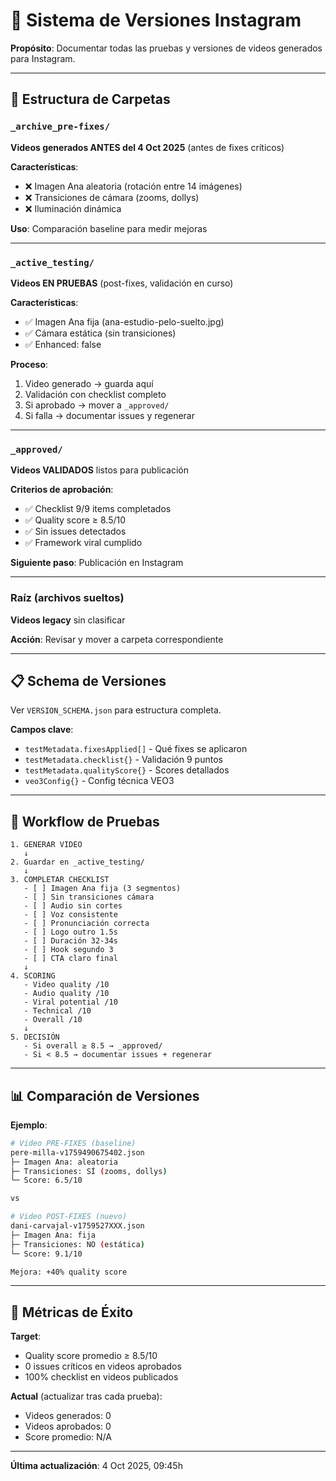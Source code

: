 # 📁 Sistema de Versiones Instagram

**Propósito**: Documentar todas las pruebas y versiones de videos generados para Instagram.

---

## 📂 Estructura de Carpetas

### `_archive_pre-fixes/`
**Videos generados ANTES del 4 Oct 2025** (antes de fixes críticos)

**Características**:
- ❌ Imagen Ana aleatoria (rotación entre 14 imágenes)
- ❌ Transiciones de cámara (zooms, dollys)
- ❌ Iluminación dinámica

**Uso**: Comparación baseline para medir mejoras

---

### `_active_testing/`
**Videos EN PRUEBAS** (post-fixes, validación en curso)

**Características**:
- ✅ Imagen Ana fija (ana-estudio-pelo-suelto.jpg)
- ✅ Cámara estática (sin transiciones)
- ✅ Enhanced: false

**Proceso**:
1. Video generado → guarda aquí
2. Validación con checklist completo
3. Si aprobado → mover a `_approved/`
4. Si falla → documentar issues y regenerar

---

### `_approved/`
**Videos VALIDADOS** listos para publicación

**Criterios de aprobación**:
- ✅ Checklist 9/9 items completados
- ✅ Quality score ≥ 8.5/10
- ✅ Sin issues detectados
- ✅ Framework viral cumplido

**Siguiente paso**: Publicación en Instagram

---

### Raíz (archivos sueltos)
**Videos legacy** sin clasificar

**Acción**: Revisar y mover a carpeta correspondiente

---

## 📋 Schema de Versiones

Ver `VERSION_SCHEMA.json` para estructura completa.

**Campos clave**:
- `testMetadata.fixesApplied[]` - Qué fixes se aplicaron
- `testMetadata.checklist{}` - Validación 9 puntos
- `testMetadata.qualityScore{}` - Scores detallados
- `veo3Config{}` - Config técnica VEO3

---

## 🔄 Workflow de Pruebas

```
1. GENERAR VIDEO
   ↓
2. Guardar en _active_testing/
   ↓
3. COMPLETAR CHECKLIST
   - [ ] Imagen Ana fija (3 segmentos)
   - [ ] Sin transiciones cámara
   - [ ] Audio sin cortes
   - [ ] Voz consistente
   - [ ] Pronunciación correcta
   - [ ] Logo outro 1.5s
   - [ ] Duración 32-34s
   - [ ] Hook segundo 3
   - [ ] CTA claro final
   ↓
4. SCORING
   - Video quality /10
   - Audio quality /10
   - Viral potential /10
   - Technical /10
   - Overall /10
   ↓
5. DECISIÓN
   - Si overall ≥ 8.5 → _approved/
   - Si < 8.5 → documentar issues + regenerar
```

---

## 📊 Comparación de Versiones

**Ejemplo**:

```bash
# Video PRE-FIXES (baseline)
pere-milla-v1759490675402.json
├─ Imagen Ana: aleatoria
├─ Transiciones: SÍ (zooms, dollys)
└─ Score: 6.5/10

vs

# Video POST-FIXES (nuevo)
dani-carvajal-v1759527XXX.json
├─ Imagen Ana: fija
├─ Transiciones: NO (estática)
└─ Score: 9.1/10

Mejora: +40% quality score
```

---

## 🎯 Métricas de Éxito

**Target**:
- Quality score promedio ≥ 8.5/10
- 0 issues críticos en videos aprobados
- 100% checklist en videos publicados

**Actual** (actualizar tras cada prueba):
- Videos generados: 0
- Videos aprobados: 0
- Score promedio: N/A

---

**Última actualización**: 4 Oct 2025, 09:45h
